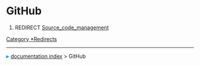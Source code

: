 # GitHub
1.  REDIRECT [Source\_code\_management](Source_code_management.md)



[Category   *Redirects](Category_Redirects.md)



---
![](images/Right_arrow.png) [documentation index](../README.md) > GitHub
